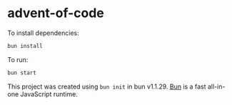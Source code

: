 # advent-of-code

To install dependencies:

```bash
bun install
```

To run:

```bash
bun start
```

This project was created using `bun init` in bun v1.1.29. [Bun](https://bun.sh) is a fast all-in-one JavaScript runtime.

